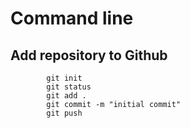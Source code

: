 # Command line

## Add repository to Github

            git init
            git status
            git add .
            git commit -m "initial commit"
            git push
